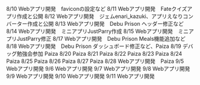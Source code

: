 8/10 Webアプリ開発　faviconの設定など
8/11 Webアプリ開発　Fateクイズアプリ作成と公開
8/12 Webアプリ開発　ジェムenari_kazuki、アプリえなりコンバーター作成と公開
8/13 Webアプリ開発　Debu Prison ヘッダー修正など
8/14 Webアプリ開発　ミニアプリJustParry作成
8/15 Webアプリ開発　ミニアプリJustParry修正
8/17 Webアプリ開発　Debu Prison Meals機能追加など
8/18 Webアプリ開発　Debu Prison ダッシュボード修正など、Paiza
8/19 デバッグ勉強会参加 Paiza
8/20 Paiza
8/21 Paiza
8/22 Paiza
8/23 Paiza
8/24 Paiza
8/25 Paiza
8/26 Paiza
8/27 Paiza
8/28 Webアプリ開発　Paiza
9/5 Webアプリ開発
9/6 Webアプリ開発
9/7 Webアプリ開発
9/8 Webアプリ開発
9/9 Webアプリ開発
9/10 Webアプリ開発
9/11 Webアプリ開発
